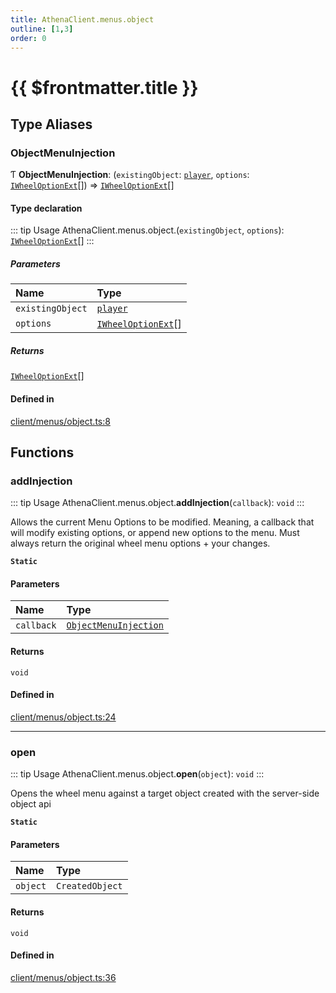 ```yaml
---
title: AthenaClient.menus.object
outline: [1,3]
order: 0
---
```


# {{ $frontmatter.title }}


## Type Aliases

### ObjectMenuInjection

Ƭ **ObjectMenuInjection**: (`existingObject`: [`player`](server_config.md#player), `options`: [`IWheelOptionExt`](../interfaces/shared_interfaces_wheelMenu_IWheelOptionExt.md)[]) => [`IWheelOptionExt`](../interfaces/shared_interfaces_wheelMenu_IWheelOptionExt.md)[]

#### Type declaration

::: tip Usage
AthenaClient.menus.object.(`existingObject`, `options`): [`IWheelOptionExt`](../interfaces/shared_interfaces_wheelMenu_IWheelOptionExt.md)[]
:::

##### Parameters

| Name | Type |
| :------ | :------ |
| `existingObject` | [`player`](server_config.md#player) |
| `options` | [`IWheelOptionExt`](../interfaces/shared_interfaces_wheelMenu_IWheelOptionExt.md)[] |

##### Returns

[`IWheelOptionExt`](../interfaces/shared_interfaces_wheelMenu_IWheelOptionExt.md)[]

#### Defined in

[client/menus/object.ts:8](https://github.com/Stuyk/altv-athena/blob/d77637c/src/core/client/menus/object.ts#L8)

## Functions

### addInjection

::: tip Usage
AthenaClient.menus.object.**addInjection**(`callback`): `void`
:::

Allows the current Menu Options to be modified.
Meaning, a callback that will modify existing options, or append new options to the menu.
Must always return the original wheel menu options + your changes.

**`Static`**

#### Parameters

| Name | Type |
| :------ | :------ |
| `callback` | [`ObjectMenuInjection`](client_menus_object.md#ObjectMenuInjection) |

#### Returns

`void`

#### Defined in

[client/menus/object.ts:24](https://github.com/Stuyk/altv-athena/blob/d77637c/src/core/client/menus/object.ts#L24)

___

### open

::: tip Usage
AthenaClient.menus.object.**open**(`object`): `void`
:::

Opens the wheel menu against a target object created with the server-side object api

**`Static`**

#### Parameters

| Name | Type |
| :------ | :------ |
| `object` | `CreatedObject` |

#### Returns

`void`

#### Defined in

[client/menus/object.ts:36](https://github.com/Stuyk/altv-athena/blob/d77637c/src/core/client/menus/object.ts#L36)
